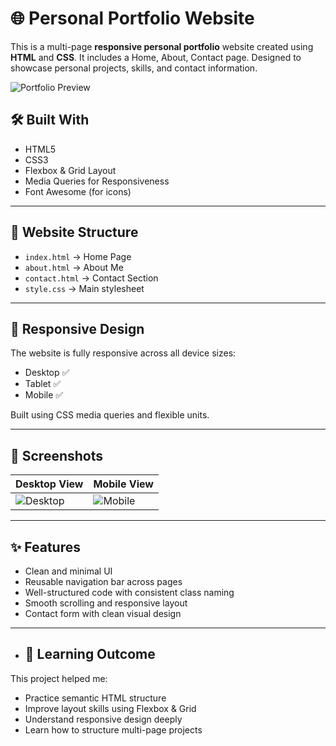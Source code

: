 # 🌐 Personal Portfolio Website

This is a multi-page **responsive personal portfolio** website created using **HTML** and **CSS**. It includes a Home, About, Contact page. Designed to showcase personal projects, skills, and contact information.

![Portfolio Preview](./assets/port-preview.png) 

## 🛠️ Built With

- HTML5
- CSS3
- Flexbox & Grid Layout
- Media Queries for Responsiveness
- Font Awesome (for icons)

---

## 📁 Website Structure

- `index.html` → Home Page
- `about.html` → About Me
- `contact.html` → Contact Section
- `style.css` → Main stylesheet

---

## 📱 Responsive Design

The website is fully responsive across all device sizes:

- Desktop ✅  
- Tablet ✅  
- Mobile ✅

Built using CSS media queries and flexible units.

---

## 📸 Screenshots

| Desktop View | Mobile View |
|--------------|-------------|
| ![Desktop](./assets/port-preview.png) | ![Mobile](./assets/mobview-preview.png) |  

---

## ✨ Features

- Clean and minimal UI
- Reusable navigation bar across pages
- Well-structured code with consistent class naming
- Smooth scrolling and responsive layout
- Contact form with clean visual design

---

- ## 🧠 Learning Outcome

This project helped me:

- Practice semantic HTML structure  
- Improve layout skills using Flexbox & Grid  
- Understand responsive design deeply  
- Learn how to structure multi-page projects

